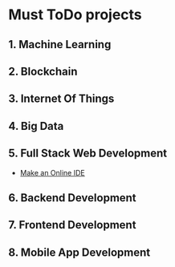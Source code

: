 # Must ToDo projects

## 1. Machine Learning

## 2. Blockchain

## 3. Internet Of Things

## 4. Big Data

## 5. Full Stack Web Development
 * [Make an Online IDE](https://github.com/kaustubhhiware/c0derunR)
## 6. Backend Development

## 7. Frontend Development

## 8. Mobile App Development
